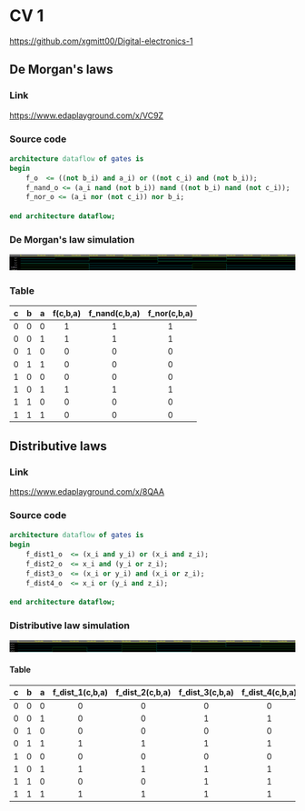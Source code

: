 # CV 1

https://github.com/xgmitt00/Digital-electronics-1

## De Morgan's laws

### Link

https://www.edaplayground.com/x/VC9Z

### Source code

```vhdl
architecture dataflow of gates is
begin
    f_o  <= ((not b_i) and a_i) or ((not c_i) and (not b_i));
    f_nand_o <= (a_i nand (not b_i)) nand ((not b_i) nand (not c_i));
    f_nor_o <= (a_i nor (not c_i)) nor b_i;

end architecture dataflow;
```

### De Morgan's law simulation

![Sim_1](Images/Sim1.PNG)

### Table
| **c** | **b** |**a** | **f(c,b,a)** | **f_nand(c,b,a)** | **f_nor(c,b,a)** |
| :-: | :-: | :-: | :-: | :-: | :-: |
| 0 | 0 | 0 | 1 | 1 | 1 |
| 0 | 0 | 1 | 1 | 1 | 1 |
| 0 | 1 | 0 | 0 | 0 | 0 |
| 0 | 1 | 1 | 0 | 0 | 0 |
| 1 | 0 | 0 | 0 | 0 | 0 |
| 1 | 0 | 1 | 1 | 1 | 1 |
| 1 | 1 | 0 | 0 | 0 | 0 |
| 1 | 1 | 1 | 0 | 0 | 0 |

## Distributive laws

### Link

https://www.edaplayground.com/x/8QAA

### Source code

```vhdl
architecture dataflow of gates is
begin
    f_dist1_o  <= (x_i and y_i) or (x_i and z_i);
    f_dist2_o  <= x_i and (y_i or z_i);
    f_dist3_o  <= (x_i or y_i) and (x_i or z_i);
    f_dist4_o  <= x_i or (y_i and z_i);

end architecture dataflow;
```

### Distributive law simulation

![Sim_2](Images/Sim2.PNG)

#### Table

| **c** | **b** |**a** | **f_dist_1(c,b,a)** | **f_dist_2(c,b,a)** | **f_dist_3(c,b,a)** | **f_dist_4(c,b,a)** |
| :-: | :-: | :-: | :-: | :-: | :-: | :-: |
| 0 | 0 | 0 | 0 | 0 | 0 | 0 |
| 0 | 0 | 1 | 0 | 0 | 1 | 1 |
| 0 | 1 | 0 | 0 | 0 | 0 | 0 |
| 0 | 1 | 1 | 1 | 1 | 1 | 1 |
| 1 | 0 | 0 | 0 | 0 | 0 | 0 |
| 1 | 0 | 1 | 1 | 1 | 1 | 1 |
| 1 | 1 | 0 | 0 | 0 | 1 | 1 |
| 1 | 1 | 1 | 1 | 1 | 1 | 1 |
